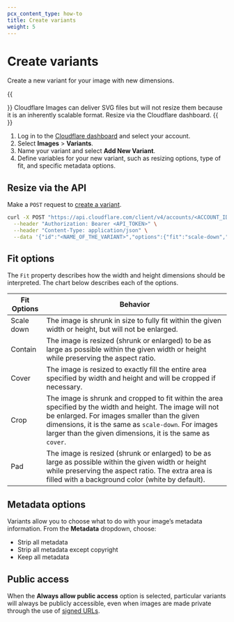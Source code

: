 ```yaml
---
pcx_content_type: how-to
title: Create variants
weight: 5
---
```


# Create variants

Create a new variant for your image with new dimensions.

{{<Aside type="note">}}
Cloudflare Images can deliver SVG files but will not resize them because it is an inherently scalable format.
Resize via the Cloudflare dashboard.
{{</Aside>}}

1. Log in to the [Cloudflare dashboard](https://dash.cloudflare.com/login) and select your account.
2. Select **Images** > **Variants**.
3. Name your variant and select **Add New Variant**.
4. Define variables for your new variant, such as resizing options, type of fit, and specific metadata options.

## Resize via the API

Make a `POST` request to [create a variant](/api/operations/cloudflare-images-variants-create-a-variant).

```bash
curl -X POST "https://api.cloudflare.com/client/v4/accounts/<ACCOUNT_ID>/images/v1/variants" \
  --header "Authorization: Bearer <API_TOKEN>" \
  --header "Content-Type: application/json" \
  --data '{"id":"<NAME_OF_THE_VARIANT>","options":{"fit":"scale-down","metadata":"none","width":1366,"height":768},"neverRequireSignedURLs":true}
```

## Fit options

The `Fit` property describes how the width and height dimensions should be interpreted. The chart below describes each of the options.

| Fit Options | Behavior |
|-------------|----------|
| Scale down | The image is shrunk in size to fully fit within the given width or height, but will not be enlarged.|
| Contain    | The image is resized (shrunk or enlarged) to be as large as possible within the given width or height while preserving the aspect ratio.|
| Cover      | The image is resized to exactly fill the entire area specified by width and height and will be cropped if necessary.|
| Crop       | The image is shrunk and cropped to fit within the area specified by the width and height. The image will not be enlarged. For images smaller than the given dimensions, it is the same as `scale-down`. For images larger than the given dimensions, it is the same as `cover`.|
| Pad        | The image is resized (shrunk or enlarged) to be as large as possible within the given width or height while preserving the aspect ratio. The extra area is filled with a background color (white by default).|

## Metadata options

Variants allow you to choose what to do with your image’s metadata information. From the **Metadata** dropdown, choose:

- Strip all metadata
- Strip all metadata except copyright
- Keep all metadata

## Public access

When the **Always allow public access** option is selected, particular variants will always be publicly accessible, even when images are made private through the use of [signed URLs](/images/serve-images/serve-private-images).